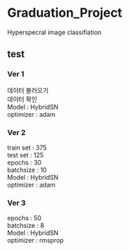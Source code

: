 # Graduation_Project
 Hyperspecral image classifiation

## test
 ### Ver 1
  데이터 불러오기  
  데이터 확인  
  Model : HybridSN  
  optimizer : adam
 ### Ver 2
  train set : 375  
  test set : 125  
  epochs : 30  
  batchsize : 10  
  Model : HybridSN  
  optimizer : adam  
 ### Ver 3
  epochs : 50  
  batchsize : 8  
  Model : HybridSN  
  optimizer : rmsprop


